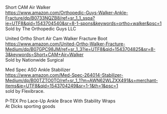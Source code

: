     
            
 

Short CAM Air Walker          
https://www.amazon.com/Orthopedic-Guys-Walker-Ankle-Fracture/dp/B0733NQZB8/ref=sr_1_1_sspa?ie=UTF8&qid=1543704540&sr=8-1-spons&keywords=ortho+walker&psc=1    
Sold by The Orthopedic Guys LLC     
      
United Ortho Short Air Cam Walker Fracture Boot    
https://www.amazon.com/United-Ortho-Walker-Fracture-Medium/dp/B07GPC98JM/ref=sr_1_3?ie=UTF8&qid=1543704825&sr=8-3&keywords=Short+CAM+Air+Walker    
Sold by Nationwide Surgical    








Med Spec ASO Ankle Stabilizer      
https://www.amazon.com/Med-Spec-264014-Stabilizer-Medium/dp/B00TZTO0TO/ref=sr_1_1?m=AWN62WLZXX491&s=merchant-items&ie=UTF8&qid=1543704249&sr=1-1&th=1&psc=1     
 sold by Flexibrace.     
    
P-TEX Pro Lace-Up Ankle Brace With Stability Wraps          
At  Dicks  sporting goods      
